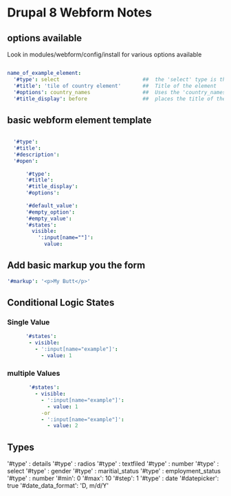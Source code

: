 # Drupal 8 Webform Notes

## options available 

Look in modules/webform/config/install for various options available 

```yml

name_of_example_element:
  '#type': select                           ##  the 'select' type is the basic dropdown select element 
  '#title': 'tile of country element'       ##  Title of the element
  '#options': country_names                 ##  Uses the 'country_names' options 
  '#title_display': before                  ##  places the title of the element before the dropdown select element

```
## basic webform element template

```yml

  '#type': 
  '#title': 
  '#description': 
  '#open': 
         
      '#type':
      '#title':
      '#title_display':
      '#options':
      
      '#default_value': 
      '#empty_option': 
      '#empty_value': 
      '#states':
        visible:
          ':input[name=""]':
            value: 
```
## Add basic markup you the form

```yml
'#markup': '<p>My Butt</p>'

```

## Conditional Logic States

### Single Value

```yml
      '#states':
       - visible:
         - ':input[name="example"]':
           - value: 1
```

### multiple Values

```yml            
       '#states':
         - visible:
           - ':input[name="example"]':
             - value: 1
           -or
           - ':input[name="example"]':
             - value: 2
 ```           

## Types

'#type' : details
'#type' : radios
'#type' : textfiled
'#type' : number
'#type' : select
'#type' : gender
'#type' : maritial_status
'#type' : employment_status
'#type' : number
    '#min': 0
    '#max': 10
    '#step': 1
'#type' : date
'#datepicker': true
'#date_data_format': 'D, m/d/Y'

